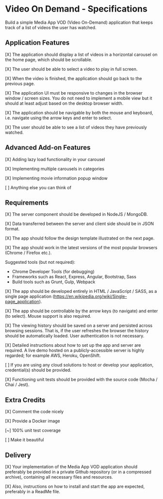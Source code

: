 
# Video On Demand - Specifications

Build a simple Media App VOD (Video On-Demand) application that keeps track of
a list of videos the user has watched.

## Application Features

[X] The application should display a list of videos in a horizontal carousel on the
home page, which should be scrollable.

[X] The user should be able to select a video to play in full screen.

[X] When the video is finished, the application should go back to the previous
page.

[X] The application UI must be responsive to changes in the browser window /
screen sizes. You do not need to implement a mobile view but it should at
least adjust based on the desktop browser width.

[X] The application should be navigable by both the mouse and keyboard, i.e.
navigate using the arrow keys and enter to select.

[X] The user should be able to see a list of videos they have previously
watched.

## Advanced Add-on Features

[X] Adding lazy load functionality in your carousel

[X] Implementing multiple carousels in categories

[X] Implementing movie information popup window

[ ] Anything else you can think of

## Requirements

[X] The server component should be developed in NodeJS / MongoDB.

[X] Data transferred between the server and client side should be in JSON
format.

[X] The app should follow the design template illustrated on the next page.

[X] The app should work in the latest versions of the most popular browsers
(Chrome / Firefox etc.).

Suggested tools (but not required):
* Chrome Developer Tools (for debugging)
* Frameworks such as React, Express, Angular, Bootstrap, Sass
* Build tools such as Grunt, Gulp, Webpack

[X] The app should be developed entirely in HTML / JavaScript / SASS, as a
single page application (https://en.wikipedia.org/wiki/Single-page_application).

[X] The app should be controllable by the arrow keys (to navigate) and enter
(to select). Mouse support is also required.

[X] The viewing history should be saved on a server and persisted across
browsing sessions. That is, if the user refreshes the browser the history
should be automatically loaded. User authentication is not necessary.

[X] Detailed instructions about how to set up the app and server are required. A
live demo hosted on a publicly-accessible server is highly regarded; for
example AWS, Heroku, OpenShift.

[ ] If you are using any cloud solutions to host or develop your application,
credential(s) should be provided.

[X] Functioning unit tests should be provided with the source code (Mocha /
Chai / Jest).

## Extra Credits

[X] Comment the code nicely

[X] Provide a Docker image

[~] 100% unit test coverage

[ ] Make it beautiful

## Delivery

[X] Your implementation of the Media App VOD application should preferably be
provided in a private Github repository (or in a compressed archive), containing
all necessary files and resources.

[X] Also, instructions on how to install and start the app are expected,
preferably in a ReadMe file.
